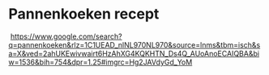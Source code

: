 # Pannenkoeken recept
<img> https://www.google.com/search?q=pannenkoeken&rlz=1C1UEAD_nlNL970NL970&source=lnms&tbm=isch&sa=X&ved=2ahUKEwivwairt6HzAhXG4KQKHTN_Ds4Q_AUoAnoECAIQBA&biw=1536&bih=754&dpr=1.25#imgrc=Hg2JAVdyGd_YoM